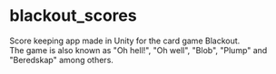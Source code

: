 # blackout_scores
Score keeping app made in Unity for the card game Blackout.  
The game is also known as "Oh hell!", "Oh well", "Blob", "Plump" and "Beredskap" among others.
